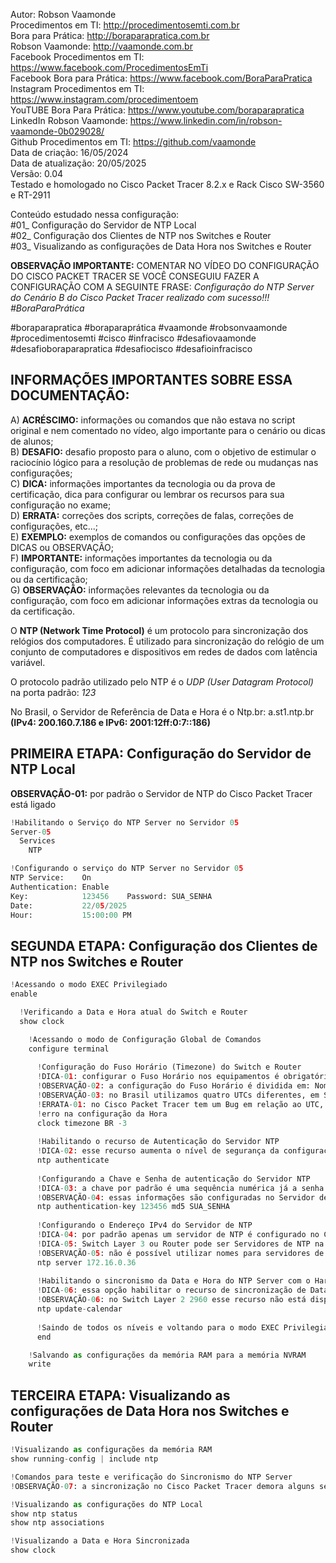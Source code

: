 Autor: Robson Vaamonde<br>
Procedimentos em TI: http://procedimentosemti.com.br<br>
Bora para Prática: http://boraparapratica.com.br<br>
Robson Vaamonde: http://vaamonde.com.br<br>
Facebook Procedimentos em TI: https://www.facebook.com/ProcedimentosEmTi<br>
Facebook Bora para Prática: https://www.facebook.com/BoraParaPratica<br>
Instagram Procedimentos em TI: https://www.instagram.com/procedimentoem<br>
YouTUBE Bora Para Prática: https://www.youtube.com/boraparapratica<br>
LinkedIn Robson Vaamonde: https://www.linkedin.com/in/robson-vaamonde-0b029028/<br>
Github Procedimentos em TI: https://github.com/vaamonde<br>
Data de criação: 16/05/2024<br>
Data de atualização: 20/05/2025<br>
Versão: 0.04<br>
Testado e homologado no Cisco Packet Tracer 8.2.x e Rack Cisco SW-3560 e RT-2911

Conteúdo estudado nessa configuração:<br>
#01_ Configuração do Servidor de NTP Local<br>
#02_ Configuração dos Clientes de NTP nos Switches e Router<br>
#03_ Visualizando as configurações de Data Hora nos Switches e Router<br>

**OBSERVAÇÃO IMPORTANTE:** COMENTAR NO VÍDEO DO CONFIGURAÇÃO DO CISCO PACKET TRACER SE VOCÊ CONSEGUIU FAZER A CONFIGURAÇÃO COM A SEGUINTE FRASE: *Configuração do NTP Server do Cenário B do Cisco Packet Tracer realizado com sucesso!!! #BoraParaPrática*

#boraparapratica #boraparaprática #vaamonde #robsonvaamonde #procedimentosemti #cisco #infracisco #desafiovaamonde #desafioboraparapratica #desafiocisco #desafioinfracisco

## INFORMAÇÕES IMPORTANTES SOBRE ESSA DOCUMENTAÇÃO:

A) **ACRÉSCIMO:** informações ou comandos que não estava no script original e nem comentado no vídeo, algo importante para o cenário ou dicas de alunos;<br>
B) **DESAFIO:** desafio proposto para o aluno, com o objetivo de estimular o raciocínio lógico para a resolução de problemas de rede ou mudanças nas configurações;<br>
C) **DICA:** informações importantes da tecnologia ou da prova de certificação, dica para configurar ou lembrar os recursos para sua configuração no exame;<br>
D) **ERRATA:** correções dos scripts, correções de falas, correções de configurações, etc...;<br>
E) **EXEMPLO:** exemplos de comandos ou configurações das opções de DICAS ou OBSERVAÇÃO;<br>
F) **IMPORTANTE:** informações importantes da tecnologia ou da configuração, com foco em adicionar informações detalhadas da tecnologia ou da certificação;<br>
G) **OBSERVAÇÃO:** informações relevantes da tecnologia ou da configuração, com foco em adicionar informações extras da tecnologia ou da certificação.

O **NTP (Network Time Protocol)** é um protocolo para sincronização dos relógios dos computadores. É utilizado para sincronização do relógio de um conjunto de computadores e dispositivos em redes de dados com latência variável.

O protocolo padrão utilizado pelo NTP é o *UDP (User Datagram Protocol)* na porta padrão: *123*

No Brasil, o Servidor de Referência de Data e Hora é o Ntp.br: a.st1.ntp.br **(IPv4: 200.160.7.186 e IPv6: 2001:12ff:0:7::186)**

## PRIMEIRA ETAPA: Configuração do Servidor de NTP Local

**OBSERVAÇÃO-01:** por padrão o Servidor de NTP do Cisco Packet Tracer está ligado

```python
!Habilitando o Serviço do NTP Server no Servidor 05
Server-05
  Services
    NTP

!Configurando o serviço do NTP Server no Servidor 05
NTP Service:    On
Authentication: Enable
Key:            123456    Password: SUA_SENHA
Date:           22/05/2025
Hour:           15:00:00 PM
```

## SEGUNDA ETAPA: Configuração dos Clientes de NTP nos Switches e Router

```python
!Acessando o modo EXEC Privilegiado
enable

  !Verificando a Data e Hora atual do Switch e Router
  show clock

    !Acessando o modo de Configuração Global de Comandos
    configure terminal
      
      !Configuração do Fuso Horário (Timezone) do Switch e Router
      !DICA-01: configurar o Fuso Horário nos equipamentos é obrigatório para a Data/Hora ficar correta
      !OBSERVAÇÃO-02: a configuração do Fuso Horário é dividida em: Nome da Zona (BR) e o UTC (Coordinated Universal Time)
      !OBSERVAÇÃO-03: no Brasil utilizamos quatro UTCs diferentes, em São Paulo utilizamos o UTC de Brasília -3
      !ERRATA-01: no Cisco Packet Tracer tem um Bug em relação ao UTC, mesmo configurado com o comando: show clock temos o
      !erro na configuração da Hora
      clock timezone BR -3
      
      !Habilitando o recurso de Autenticação do Servidor NTP
      !DICA-02: esse recurso aumenta o nível de segurança da configuração de NTP Server
      ntp authenticate
      
      !Configurando a Chave e Senha de autenticação do Servidor NTP
      !DICA-03: a chave por padrão é uma sequência numérica já a senha é criptografada utilizando o MD5
      !OBSERVAÇÃO-04: essas informações são configuradas no Servidor de NTP Local
      ntp authentication-key 123456 md5 SUA_SENHA
      
      !Configurando o Endereço IPv4 do Servidor de NTP
      !DICA-04: por padrão apenas um servidor de NTP é configurado no Cisco Packet Tracer, em equipamentos reais permite mais
      !DICA-05: Switch Layer 3 ou Router pode ser Servidores de NTP na Rede usando a opção: ntp master 1 (stratum)
      !OBSERVAÇÃO-05: não é possível utilizar nomes para servidores de NTP no Cisco Packet Tracer, somente endereços IPv4
      ntp server 172.16.0.36
      
      !Habilitando o sincronismo da Data e Hora do NTP Server com o Hardware
      !DICA-06: essa opção habilitar o recurso de sincronização de Data/Hora de Software e Hardware
      !OBSERVAÇÃO-06: no Switch Layer 2 2960 esse recurso não está disponível para configuração
      ntp update-calendar
      
      !Saindo de todos os níveis e voltando para o modo EXEC Privilegiado
      end

    !Salvando as configurações da memória RAM para a memória NVRAM
    write
```

## TERCEIRA ETAPA: Visualizando as configurações de Data Hora nos Switches e Router

```python
!Visualizando as configurações da memória RAM
show running-config | include ntp

!Comandos para teste e verificação do Sincronismo do NTP Server
!OBSERVAÇÃO-07: a sincronização no Cisco Packet Tracer demora alguns segundos

!Visualizando as configurações do NTP Local
show ntp status
show ntp associations

!Visualizando a Data e Hora Sincronizada
show clock
```